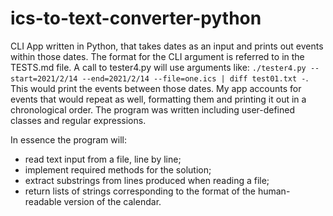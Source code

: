 # ics-to-text-converter-python
CLI App written in Python, that takes dates as an input and prints out events within those dates. The format for the CLI argument is referred to in the TESTS.md file. A call to tester4.py will use arguments like: `./tester4.py --start=2021/2/14 --end=2021/2/14 --file=one.ics | diff test01.txt -`. This would print the events between those dates. My app accounts for events that would repeat as well, formatting them and printing it out in a chronological order.
The program was written including user-defined classes and regular expressions.

In essence the program will:
 - read text input from a file, line by line;
 - implement required methods for the solution;
 - extract substrings from lines produced when reading a file;
 - return lists of strings corresponding to the format of the human-readable version of the calendar.
